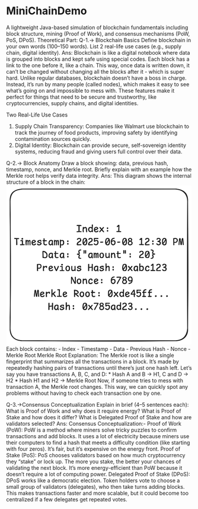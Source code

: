 # MiniChainDemo
A lightweight Java-based simulation of blockchain fundamentals including block structure, mining (Proof of Work), and consensus mechanisms (PoW, PoS, DPoS).
Theoretical Part: 
Q-1.-> Blockchain Basics
        Define blockchain in your own words (100–150 words).
        List 2 real-life use cases (e.g., supply chain, digital identity).
Ans:   Blockchain is like a digital notebook where data is grouped into blocks and kept safe using special codes. Each block has a link to the one before it, like a chain. This way, once data is written down, it can’t be changed without changing all the blocks after it - which is super hard. Unlike regular databases, blockchain doesn’t have a boss in charge. Instead, it’s run by many people (called nodes), which makes it easy to see what’s going on and impossible to mess with. These features make it perfect for things that need to be secure and trustworthy, like cryptocurrencies, supply chains, and digital identities.

Two Real-Life Use Cases
1. Supply Chain Transparency: Companies like Walmart use blockchain to track the journey of food products, improving safety by identifying contamination sources quickly.
2. Digital Identity: Blockchain can provide secure, self-sovereign identity systems, reducing fraud and giving users full control over their data.



Q-2.-> Block Anatomy
        Draw a block showing: data, previous hash, timestamp, nonce, and Merkle root.
        Briefly explain with an example how the Merkle root helps verify data integrity.
Ans:    This diagram shows the internal structure of a block in the chain:
        <img src="Untitled-2025-06-08-2107.png" alt="Block Diagram" width="500"/>
        Each block contains:
        - Index
        - Timestamp
        - Data
        - Previous Hash
        - Nonce
        - Merkle Root
        Merkle Root Explanation:
        The Merkle root is like a single fingerprint that summarizes all the transactions in a block. It’s made by repeatedly hashing pairs of transactions until there’s just            one hash left.
        Let’s say you have transactions A, B, C, and D:
        * Hash A and B → H1, C and D → H2
        * Hash H1 and H2 → Merkle Root
        Now, if someone tries to mess with transaction A, the Merkle root changes. This way, we can quickly spot any problems without having to check each transaction one by one.

Q-3.->Consensus Conceptualization
        Explain in brief (4–5 sentences each):
        What is Proof of Work and why does it require energy?
        What is Proof of Stake and how does it differ?
        What is Delegated Proof of Stake and how are validators selected?
Ans:    Consensus Conceptualization:-
        Proof of Work (PoW):
        PoW is a method where miners solve tricky puzzles to confirm transactions and add blocks. It uses a lot of electricity because miners use their computers to find a hash that meets a difficulty condition (like               starting with four zeros). It’s fair, but it’s expensive on the energy front.
        Proof of Stake (PoS):
        PoS chooses validators based on how much cryptocurrency they “stake” or lock up. The more you stake, the better your chances of validating the next block. It’s more energy-efficient than PoW because it doesn’t              require a lot of computing power.
        Delegated Proof of Stake (DPoS):
        DPoS works like a democratic election. Token holders vote to choose a small group of validators (delegates), who then take turns adding blocks. This makes transactions faster and more scalable, but it could become         too centralized if a few delegates get repeated votes.





